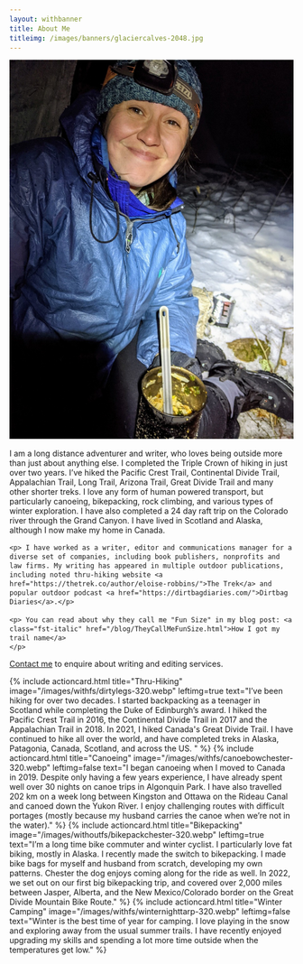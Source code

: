 ```yaml
---
layout: withbanner
title: About Me
titleimg: /images/banners/glaciercalves-2048.jpg
---
```


<div class="row row-cols-1 row-cols-sm-2 p-3">
  <div class="col-sm-4">
    <picture style="max-width:200px" >
      <source type="image/webp" media="(max-width:350px)" srcset="/images/justfs/inwinterfood-320.webp">
      <source type="image/webp" media="(max-width:580px)" srcset="/images/justfs/inwinterfood-1024.webp">
      <source type="image/webp" media="(min-width:551px)" srcset="/images/justfs/inwinterfood-640.webp">
      <img src="/images/justfs/inwinterfood-1024.jpg" class="img-fluid" alt="Adventure Blogs"/>
    </picture>
  </div>
  <div class="col-sm-8 col-lg-6 pt-2">
    <p> I am a long distance adventurer and writer, who loves being outside more than just about anything else. I completed the Triple Crown of hiking in just over two years. I’ve hiked the Pacific Crest Trail, Continental Divide Trail, Appalachian Trail, Long Trail, Arizona Trail, Great Divide Trail and many other shorter treks. I love any form of human powered transport, but particularly canoeing, bikepacking, rock climbing, and various types of winter exploration. I have also completed a 24 day raft trip on the Colorado river through the Grand Canyon.  I have lived in Scotland and Alaska, although I now make my home in Canada.  </p>

    <p> I have worked as a writer, editor and communications manager for a diverse set of companies, including book publishers, nonprofits and law firms. My writing has appeared in multiple outdoor publications, including noted thru-hiking website <a href="https://thetrek.co/author/eloise-robbins/">The Trek</a> and popular outdoor podcast <a href="https://dirtbagdiaries.com/">Dirtbag Diaries</a>.</p>

    <p> You can read about why they call me "Fun Size" in my blog post: <a class="fst-italic" href="/blog/TheyCallMeFunSize.html">How I got my trail name</a>
    </p>
  </div>
</div>
<div class="row row-cols-1">
  <p class="text-center fs-6 fst-italic"><a href="/contact.html">Contact me</a> to enquire about writing and editing services. </p>
</div>
 
{% include actioncard.html 
      title="Thru-Hiking" 
      image="/images/withfs/dirtylegs-320.webp"
      leftimg=true
      text="I’ve been hiking for over two decades. I started backpacking as a teenager in Scotland while completing the Duke of Edinburgh’s award. I hiked the Pacific Crest Trail in 2016, the Continental Divide Trail in 2017 and the Appalachian Trail in 2018. In 2021, I hiked Canada's Great Divide Trail. I have continued to hike all over the world, and have completed treks in Alaska, Patagonia, Canada, Scotland, and across the US. "
%}
{% include actioncard.html 
      title="Canoeing" 
      image="/images/withfs/canoebowchester-320.webp"
      leftimg=false
      text="I began canoeing when I moved to Canada in 2019. Despite only having a few years experience, I have already spent well over 30 nights on canoe trips in Algonquin Park. I have also travelled 202 km on a week long between Kingston and Ottawa on the Rideau Canal and canoed down the Yukon River. I enjoy challenging routes with difficult portages (mostly because my husband carries the canoe when we’re not in the water)."
%}
{% include actioncard.html 
      title="Bikepacking" 
      image="/images/withoutfs/bikepackchester-320.webp"
      leftimg=true
      text="I’m a long time bike commuter and winter cyclist. I particularly love fat biking, mostly in Alaska. I recently made the switch to bikepacking. I made bike bags for myself and husband from scratch, developing my own patterns. Chester the dog enjoys coming along for the ride as well. In 2022, we set out on our first big bikepacking trip, and covered over 2,000 miles between Jasper, Alberta, and the New Mexico/Colorado border on the Great Divide Mountain Bike Route."
%}
{% include actioncard.html 
      title="Winter Camping" 
      image="/images/withfs/winternighttarp-320.webp"
      leftimg=false
      text="Winter is the best time of year for camping. I love playing in the snow and exploring away from the usual summer trails. I have recently enjoyed upgrading my skills and spending a lot more time outside when the temperatures get low."
%}
